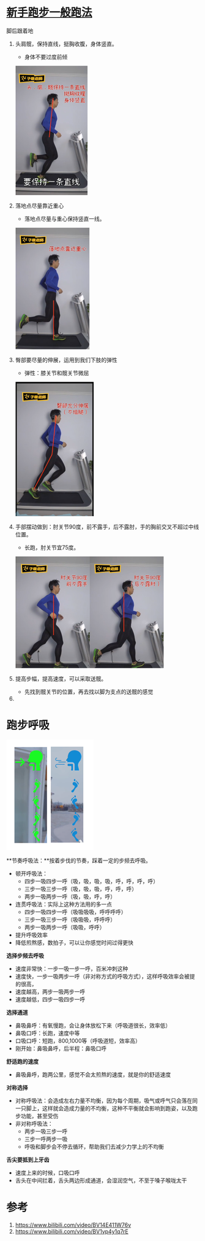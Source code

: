 # [新手跑步一般跑法](https://www.bilibili.com/video/BV1WE411P7CB)

脚后跟着地

1. 头肩髋，保持直线，挺胸收腹，身体竖直。

   - 身体不要过度前倾

   ![](./legend/Running/一般跑法1.png)

2. 落地点尽量靠近重心

   - 落地点尽量与重心保持竖直一线。

   ![](./legend/Running/一般跑法2.png)

3. 臀部要尽量的伸展，运用到我们下肢的弹性

   - 弹性：膝关节和髋关节微屈

   ![](./legend/Running/一般跑法3.png)

4. 手部摆动做到：肘关节90度，前不露手，后不露肘，手的胸前交叉不超过中线位置。

   - 长跑，肘关节宜75度。

   ![](./legend/Running/一般跑法4.png)

5. 提高步幅，提高速度，可以采取送髋。

   - 先找到髋关节的位置，再去找以脚为支点的送髋的感觉

6. 

# 跑步呼吸

![](./legend/Running/breath.png)

**节奏呼吸法：**按着步伐的节奏，踩着一定的步频去呼吸。

- 顿开呼吸法：
  - 四步一吸四步一呼（吸，吸，吸，吸，呼，呼，呼，呼）
  - 三步一吸三步一呼（吸，吸，吸，呼，呼，呼）
  - 两步一吸两步一呼（吸，吸，呼，呼）
- 连贯呼吸法：实际上这种方法用的多一点
  - 四步一吸四步一呼（吸吸吸吸，呼呼呼呼）
  - 三步一吸三步一呼（吸吸吸，呼呼呼）
  - 两步一吸两步一呼（吸吸，呼呼）
- 提升呼吸效率
- 降低煎熬感，数拍子，可以让你感觉时间过得更快

**选择步频去呼吸**

- 速度非常快：一步一吸一步一呼，百米冲刺这种
- 速度快，一步一吸两步一呼（非对称方式的呼吸方式），这样呼吸效率会被提的很高，
- 速度越高，两步一吸两步一呼
- 速度越低，四步一吸四步一呼

**选择通道**

- 鼻吸鼻呼：有氧慢跑，会让身体放松下来（呼吸道很长，效率低）
- 鼻吸口呼：长跑，速度中等
- 口吸口呼：短跑，800,1000等（呼吸道短，效率高）
- 刚开始：鼻吸鼻呼，后半程：鼻吸口呼

**舒适跑的速度**

- 鼻吸鼻呼，跑两公里，感觉不会太煎熬的速度，就是你的舒适速度

**对称选择**

- 对称呼吸法：会造成左右力量不均衡，因为每个周期，吸气或呼气只会落在同一只脚上，这样就会造成力量的不均衡，这种不平衡就会影响到跑姿，以及跑步功能，甚至受伤
- 非对称呼吸法：
  - 两步一吸三步一呼
  - 三步一呼两步一吸
  - 呼吸和脚步会不停去循环，帮助我们去减少力学上的不均衡

**舌尖要抵到上牙齿**

- 速度上来的时候，口吸口呼
- 舌头在中间拦着，舌头两边形成通道，会湿润空气，不至于嗓子喉咙太干





# 参考

1. https://www.bilibili.com/video/BV14E411W76v
2. https://www.bilibili.com/video/BV1vp4y1q7rE